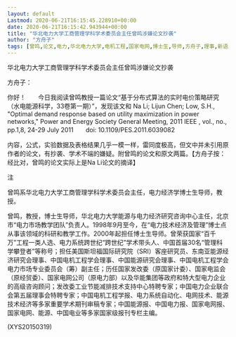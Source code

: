 ```yaml
---
layout: default
Lastmod: 2020-06-21T16:15:45.228910+00:00
date: 2020-06-21T16:15:42.943944+00:00
title: "华北电力大学工商管理学科学术委员会主任曾鸣涉嫌论文抄袭"
author: "方舟子"
tags: [曾鸣,论文,电力,华北电力大学,电机工程,国家电网,博士生,导师,方舟子,理事,新语丝]
---
```


华北电力大学工商管理学科学术委员会主任曾鸣涉嫌论文抄袭

方舟子：

你好！　　今日我阅读曾鸣教授一篇论文“基于分布式算法的实时电价策略研究（水电能源科学，33卷第一期）”，发现该文和 Na Li; Lijun Chen; Low, S.H., "Optimal demand response based on utility maximization in power networks," Power and Energy Society General Meeting, 2011 IEEE , vol., no., pp.1,8, 24-29 July 2011　　doi: 10.1109/PES.2011.6039082

内容，公式，实验数据及表格结果几乎一模一样，雷同度极高，但文中并未引用原作者的论文，有抄袭、学术不端的嫌疑。附曾鸣的论文和原文两篇。【方舟子按：经比对，曾鸣的论文实际上是Na Li论文的摘译】

注

曾鸣系华北电力大学工商管理学科学术委员会主任，电力经济学博士生导师，教授。

曾鸣，教授，博士生导师，华北电力大学能源与电力经济研究咨询中心主任，北京市“电力市场教学团队”负责人。1998年9月至今，在“电力技术经济及管理”博士点从事该领域的科研和教学工作。2000年起担任博士生导师。曾荣获国家“百千万”工程一类人选、电力系统跨世纪“跨世纪”学术带头人、中国首届30名“管理科学攀登者”等称号；担任美国斯坦福国际研究院（SRI）客座研究员、东南亚能源经济研究会理事、中国电机工程学会理事、中国能源研究会理事、中国电机工程学会电力市场专业委员会（筹）副主任；历任国家发改委（原国家计委）、国家电监会（原经贸委）、国家电网公司（原电力部）以及华能集团等政府和特大型电力企业的高级咨询顾问；发改委工业节能减排技术支持中心特聘专家；中国电力企业联合会第五届理事会特聘专家；中国电机工程学报、电力系统自动化、电网技术、能源技术经济等多家重要学术期刊审稿专家；中国能源报、中国电力报、国家电网报、国家电网、能源、中国电业等多家国家级报刊专栏主编。

(XYS20150319)

